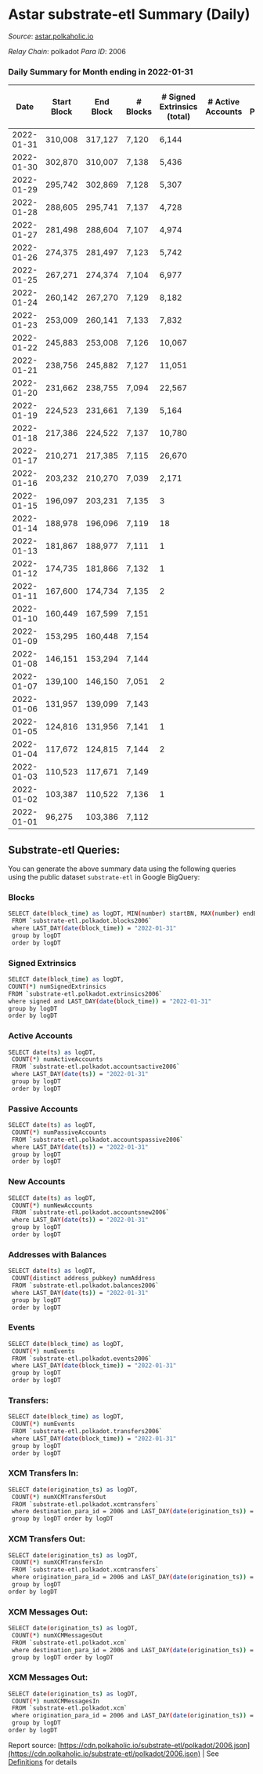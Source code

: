 # Astar substrate-etl Summary (Daily)

_Source_: [astar.polkaholic.io](https://astar.polkaholic.io)

*Relay Chain*: polkadot
*Para ID*: 2006



### Daily Summary for Month ending in 2022-01-31


| Date | Start Block | End Block | # Blocks | # Signed Extrinsics (total) | # Active Accounts | # Passive | # New | # Addresses with Balances | # Events | # Transfers | # XCM Transfers In | # XCM Transfers Out | # XCM In | # XCM Out | Issues | 
| ---- | ----------- | --------- | -------- | --------------------------- | ----------------- | --------- | ----- | ------------------------- | -------- | ----------- | ------------------ | ------------------- | -------- | --------- | ------ |
| 2022-01-31 | 310,008 | 317,127 | 7,120 | 6,144 |  |  |  | 55,485 | 114,053 | 11,076 ($3,633,525.91) |   |   |  |  |  |
| 2022-01-30 | 302,870 | 310,007 | 7,138 | 5,436 |  |  |  |  | 134,999 | 10,710 ($3,366,144.58) |   |   |  |  |  |
| 2022-01-29 | 295,742 | 302,869 | 7,128 | 5,307 |  |  |  |  | 119,322 | 10,636 ($4,504,884.85) |   |   |  |  |  |
| 2022-01-28 | 288,605 | 295,741 | 7,137 | 4,728 |  |  |  |  | 120,431 | 10,333 ($11,753,959.43) |   |   |  |  |  |
| 2022-01-27 | 281,498 | 288,604 | 7,107 | 4,974 |  |  |  |  | 116,244 | 9,990 ($2,249,349.42) |   |   |  |  |  |
| 2022-01-26 | 274,375 | 281,497 | 7,123 | 5,742 |  |  |  |  | 129,713 | 11,307 ($114,831,306.44) |   |   |  |  |  |
| 2022-01-25 | 267,271 | 274,374 | 7,104 | 6,977 |  |  |  |  | 134,034 | 11,233 ($247,554,283.34) |   |   |  |  |  |
| 2022-01-24 | 260,142 | 267,270 | 7,129 | 8,182 |  |  |  |  | 156,074 | 13,002 ($19,927,375.49) |   |   |  |  |  |
| 2022-01-23 | 253,009 | 260,141 | 7,133 | 7,832 |  |  |  |  | 129,378 | 11,231 ($1,967,889.31) |   |   |  |  |  |
| 2022-01-22 | 245,883 | 253,008 | 7,126 | 10,067 |  |  |  |  | 150,950 | 12,779 ($6,585,430.56) |   |   |  |  |  |
| 2022-01-21 | 238,756 | 245,882 | 7,127 | 11,051 |  |  |  |  | 129,485 | 10,123 ($3,028,707.29) |   |   |  |  |  |
| 2022-01-20 | 231,662 | 238,755 | 7,094 | 22,567 |  |  |  |  | 171,849 | 10,290 ($3,507,636.04) |   |   |  |  |  |
| 2022-01-19 | 224,523 | 231,661 | 7,139 | 5,164 |  |  |  |  | 69,316 | 9,486 ($10,605,829.24) |   |   |  |  |  |
| 2022-01-18 | 217,386 | 224,522 | 7,137 | 10,780 |  |  |  |  | 91,150 | 12,907 ($66,103,726.14) |   |   |  |  |  |
| 2022-01-17 | 210,271 | 217,385 | 7,115 | 26,670 |  |  |  |  | 135,713 | 19,996 ($106,932,702.39) |   |   |  |  |  |
| 2022-01-16 | 203,232 | 210,270 | 7,039 | 2,171 |  |  |  |  | 344,795 | 87,324 ($1,286,947,204.44) |   |   |  |  |  |
| 2022-01-15 | 196,097 | 203,231 | 7,135 | 3 |  |  |  |  | 21,448 | 7,138 ($66,708.38) |   |   |  |  |  |
| 2022-01-14 | 188,978 | 196,096 | 7,119 | 18 |  |  |  |  | 21,453 | 7,132 ($66,561.68) |   |   |  |  |  |
| 2022-01-13 | 181,867 | 188,977 | 7,111 | 1 |  |  |  |  | 21,361 | 7,112 ($66,482.66) |   |   |  |  |  |
| 2022-01-12 | 174,735 | 181,866 | 7,132 | 1 |  |  |  |  | 21,421 | 7,132 ($66,678.64) |   |   |  |  |  |
| 2022-01-11 | 167,600 | 174,734 | 7,135 | 2 |  |  |  |  | 21,436 | 7,136 ($66,707.04) |   |   |  |  |  |
| 2022-01-10 | 160,449 | 167,599 | 7,151 |  |  |  |  |  | 21,477 | 7,151 ($66,856.28) |   |   |  |  |  |
| 2022-01-09 | 153,295 | 160,448 | 7,154 |  |  |  |  |  | 21,486 | 7,154 ($66,884.33) |   |   |  |  |  |
| 2022-01-08 | 146,151 | 153,294 | 7,144 |  |  |  |  |  | 21,455 | 7,144 ($66,790.83) |   |   |  |  |  |
| 2022-01-07 | 139,100 | 146,150 | 7,051 | 2 |  |  |  |  | 21,179 | 7,051 ($65,921.36) |   |   |  |  |  |
| 2022-01-06 | 131,957 | 139,099 | 7,143 |  |  |  |  |  | 21,453 | 7,143 ($66,781.49) |   |   |  |  |  |
| 2022-01-05 | 124,816 | 131,956 | 7,141 | 1 |  |  |  |  | 21,447 | 7,141 ($66,762.79) |   |   |  |  |  |
| 2022-01-04 | 117,672 | 124,815 | 7,144 | 2 |  |  |  |  | 21,458 | 7,144 ($66,790.84) |   |   |  |  |  |
| 2022-01-03 | 110,523 | 117,671 | 7,149 |  |  |  |  |  | 21,471 | 7,149 ($66,837.58) |   |   |  |  |  |
| 2022-01-02 | 103,387 | 110,522 | 7,136 | 1 |  |  |  |  | 21,433 | 7,136 ($66,716.04) |   |   |  |  |  |
| 2022-01-01 | 96,275 | 103,386 | 7,112 |  |  |  |  |  | 21,360 | 7,112 ($66,491.66) |   |   |  |  |  |

## Substrate-etl Queries:
You can generate the above summary data using the following queries using the public dataset `substrate-etl` in Google BigQuery:

### Blocks
```bash
SELECT date(block_time) as logDT, MIN(number) startBN, MAX(number) endBN, COUNT(*) numBlocks 
 FROM `substrate-etl.polkadot.blocks2006`  
 where LAST_DAY(date(block_time)) = "2022-01-31" 
 group by logDT 
 order by logDT
```

### Signed Extrinsics
```bash
SELECT date(block_time) as logDT, 
COUNT(*) numSignedExtrinsics 
FROM `substrate-etl.polkadot.extrinsics2006`  
where signed and LAST_DAY(date(block_time)) = "2022-01-31" 
group by logDT 
order by logDT
```

### Active Accounts
```bash
SELECT date(ts) as logDT, 
 COUNT(*) numActiveAccounts 
 FROM `substrate-etl.polkadot.accountsactive2006` 
 where LAST_DAY(date(ts)) = "2022-01-31" 
 group by logDT 
 order by logDT
```

### Passive Accounts
```bash
SELECT date(ts) as logDT, 
 COUNT(*) numPassiveAccounts 
 FROM `substrate-etl.polkadot.accountspassive2006` 
 where LAST_DAY(date(ts)) = "2022-01-31" 
 group by logDT 
 order by logDT
```

### New Accounts
```bash
SELECT date(ts) as logDT, 
 COUNT(*) numNewAccounts 
 FROM `substrate-etl.polkadot.accountsnew2006` 
 where LAST_DAY(date(ts)) = "2022-01-31" 
 group by logDT
 order by logDT
```

### Addresses with Balances
```bash
SELECT date(ts) as logDT,
 COUNT(distinct address_pubkey) numAddress 
 FROM `substrate-etl.polkadot.balances2006` 
 where LAST_DAY(date(ts)) = "2022-01-31" 
 group by logDT 
 order by logDT
```

### Events
```bash
SELECT date(block_time) as logDT, 
 COUNT(*) numEvents 
 FROM `substrate-etl.polkadot.events2006` 
 where LAST_DAY(date(block_time)) = "2022-01-31" 
 group by logDT 
 order by logDT
```

### Transfers:
```bash
SELECT date(block_time) as logDT, 
 COUNT(*) numEvents 
 FROM `substrate-etl.polkadot.transfers2006` 
 where LAST_DAY(date(block_time)) = "2022-01-31" 
 group by logDT 
 order by logDT
```

### XCM Transfers In:
```bash
SELECT date(origination_ts) as logDT, 
 COUNT(*) numXCMTransfersOut 
 FROM `substrate-etl.polkadot.xcmtransfers` 
 where destination_para_id = 2006 and LAST_DAY(date(origination_ts)) = "2022-01-31" 
 group by logDT order by logDT
```

### XCM Transfers Out:
```bash
SELECT date(origination_ts) as logDT, 
 COUNT(*) numXCMTransfersIn 
 FROM `substrate-etl.polkadot.xcmtransfers` 
 where origination_para_id = 2006 and LAST_DAY(date(origination_ts)) = "2022-01-31" 
 group by logDT 
order by logDT
```

### XCM Messages Out:
```bash
SELECT date(origination_ts) as logDT, 
 COUNT(*) numXCMMessagesOut 
 FROM `substrate-etl.polkadot.xcm` 
 where destination_para_id = 2006 and LAST_DAY(date(origination_ts)) = "2022-01-31" 
 group by logDT order by logDT
```

### XCM Messages Out:
```bash
SELECT date(origination_ts) as logDT, 
 COUNT(*) numXCMMessagesIn 
 FROM `substrate-etl.polkadot.xcm` 
 where origination_para_id = 2006 and LAST_DAY(date(origination_ts)) = "2022-01-31" 
 group by logDT 
order by logDT
```


Report source: [https://cdn.polkaholic.io/substrate-etl/polkadot/2006.json](https://cdn.polkaholic.io/substrate-etl/polkadot/2006.json) | See [Definitions](/DEFINITIONS.md) for details

